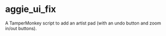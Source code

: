 # aggie_ui_fix
A TamperMonkey script to add an artist pad (with an undo button and zoom in/out buttons).
